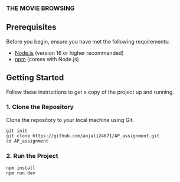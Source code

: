 ### THE MOVIE BROWSING

## Prerequisites

Before you begin, ensure you have met the following requirements:

- [Node.js](https://nodejs.org/) (version 16 or higher recommended)
- [npm](https://www.npmjs.com/) (comes with Node.js)

## Getting Started

Follow these instructions to get a copy of the project up and running.

### 1. Clone the Repository

Clone the repository to your local machine using Git.

```
git init
git clone https://github.com/anjali24671/AP_assignment.git
cd AP_assignment
```

### 2. Run the Project
```
npm install
npm run dev
```
